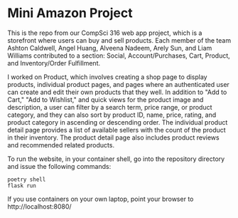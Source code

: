 # Mini Amazon Project

This is the repo from our CompSci 316 web app project, which is a
storefront where users can buy and sell products. Each member of
the team Ashton Caldwell, Angel Huang, Alveena Nadeem, Arely Sun,
and Liam Williams contributed to a section: Social, Account/Purchases,
Cart, Product, and Inventory/Order Fulfillment.

I worked on Product, which involves creating a shop page to display
products, individual product pages, and pages where an authenticated
user can create and edit their own products that they well. In addition
to "Add to Cart," "Add to Wishlist," and quick views for the product
image and description, a user can filter by a search term, price range,
or product category, and they can also sort by product ID, name, price,
rating, and product category in ascending or descending order. The
individual product detail page provides a list of available sellers
with the count of the product in their inventory. The product detail
page also includes product reviews and recommended related products.

To run the website, in your container shell, go into the repository
directory and issue the following commands:
```
poetry shell
flask run
```
If you use containers on your own laptop, point your browser to
http://localhost:8080/
